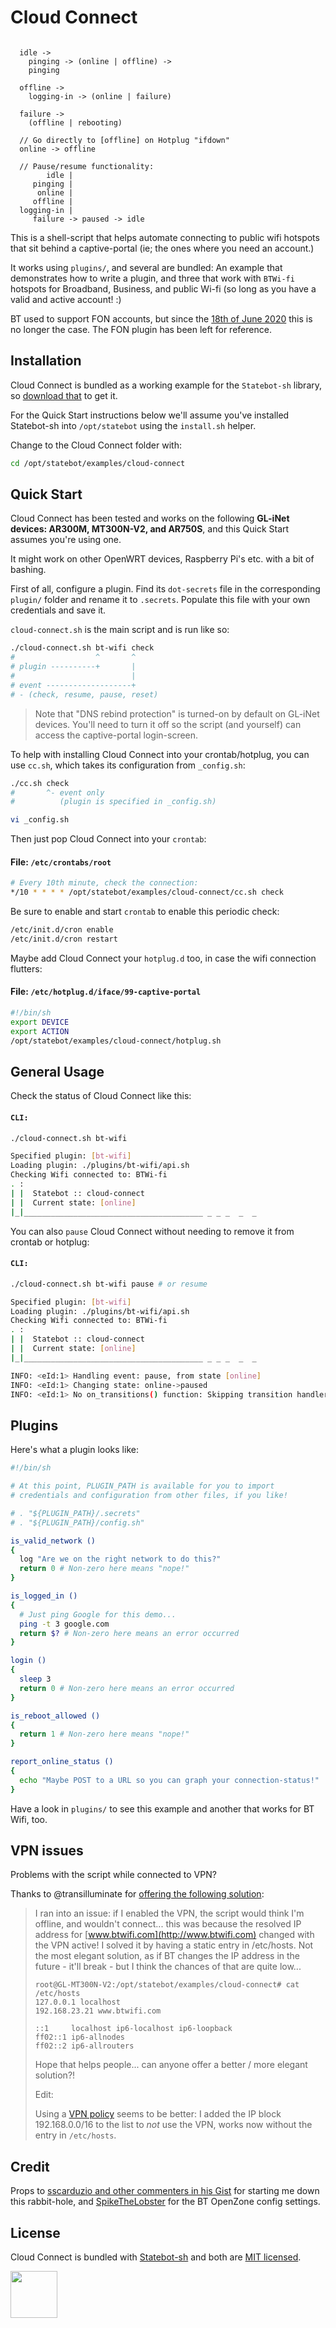 # Cloud Connect

```

  idle ->
    pinging -> (online | offline) ->
    pinging

  offline ->
    logging-in -> (online | failure)

  failure ->
    (offline | rebooting)

  // Go directly to [offline] on Hotplug "ifdown"
  online -> offline

  // Pause/resume functionality:
        idle |
     pinging |
      online |
     offline |
  logging-in |
     failure -> paused -> idle

```

This is a shell-script that helps automate connecting to public wifi hotspots that sit behind a captive-portal (ie; the ones where you need an account.)

It works using `plugins/`, and several are bundled: An example that demonstrates how to write a plugin, and three that work with `BTWi-fi` hotspots for Broadband, Business, and public Wi-fi (so long as you have a valid and active account! :)

BT used to support FON accounts, but since the [18th of June 2020](plugins/bt-wifi-with-fon/README.md) this is no longer the case. The FON plugin has been left for reference.

## Installation

Cloud Connect is bundled as a working example for the `Statebot-sh` library, so [download that](https://github.com/shuckster/statebot-sh#quick-start) to get it.

For the Quick Start instructions below we'll assume you've installed Statebot-sh into `/opt/statebot` using the `install.sh` helper.

Change to the Cloud Connect folder with:

```sh
cd /opt/statebot/examples/cloud-connect
```

## Quick Start

Cloud Connect has been tested and works on the following **GL-iNet devices: AR300M, MT300N-V2, and AR750S**, and this Quick Start assumes you're using one.

It might work on other OpenWRT devices, Raspberry Pi's etc. with a bit of bashing.

First of all, configure a plugin. Find its `dot-secrets` file in the corresponding `plugin/` folder and rename it to `.secrets`. Populate this file with your own credentials and save it.

`cloud-connect.sh` is the main script and is run like so:

```sh
./cloud-connect.sh bt-wifi check
#                  ^       ^
# plugin ----------+       |
#                          |
# event -------------------+
# - (check, resume, pause, reset)
```

> Note that "DNS rebind protection" is turned-on by default on GL-iNet devices. You'll need to turn it off so the script (and yourself) can access the captive-portal login-screen.

To help with installing Cloud Connect into your crontab/hotplug, you can use `cc.sh`, which takes its configuration from `_config.sh`:

```sh
./cc.sh check
#       ^- event only
#          (plugin is specified in _config.sh)

vi _config.sh
```

Then just pop Cloud Connect into your `crontab`:

#### File: `/etc/crontabs/root`

```sh
# Every 10th minute, check the connection:
*/10 * * * * /opt/statebot/examples/cloud-connect/cc.sh check
```

Be sure to enable and start `crontab` to enable this periodic check:

```sh
/etc/init.d/cron enable
/etc/init.d/cron restart
```

Maybe add Cloud Connect your `hotplug.d` too, in case the wifi connection flutters:

#### File: `/etc/hotplug.d/iface/99-captive-portal`

```sh
#!/bin/sh
export DEVICE
export ACTION
/opt/statebot/examples/cloud-connect/hotplug.sh
```

## General Usage

Check the status of Cloud Connect like this:

#### `CLI:`

```sh
./cloud-connect.sh bt-wifi

Specified plugin: [bt-wifi]
Loading plugin: ./plugins/bt-wifi/api.sh
Checking Wifi connected to: BTWi-fi
. :
| |  Statebot :: cloud-connect
| |  Current state: [online]
|_|________________________________________ _ _ _  _  _
```

You can also `pause` Cloud Connect without needing to remove it from crontab or hotplug:

#### `CLI:`

```sh
./cloud-connect.sh bt-wifi pause # or resume

Specified plugin: [bt-wifi]
Loading plugin: ./plugins/bt-wifi/api.sh
Checking Wifi connected to: BTWi-fi
. :
| |  Statebot :: cloud-connect
| |  Current state: [online]
|_|________________________________________ _ _ _  _  _

INFO: <eId:1> Handling event: pause, from state [online]
INFO: <eId:1> Changing state: online->paused
INFO: <eId:1> No on_transitions() function: Skipping transition handlers
```

## Plugins

Here's what a plugin looks like:

```sh
#!/bin/sh

# At this point, PLUGIN_PATH is available for you to import
# credentials and configuration from other files, if you like!

# . "${PLUGIN_PATH}/.secrets"
# . "${PLUGIN_PATH}/config.sh"

is_valid_network ()
{
  log "Are we on the right network to do this?"
  return 0 # Non-zero here means "nope!"
}

is_logged_in ()
{
  # Just ping Google for this demo...
  ping -t 3 google.com
  return $? # Non-zero here means an error occurred
}

login ()
{
  sleep 3
  return 0 # Non-zero here means an error occurred
}

is_reboot_allowed ()
{
  return 1 # Non-zero here means "nope!"
}

report_online_status ()
{
  echo "Maybe POST to a URL so you can graph your connection-status!"
}
```

Have a look in `plugins/` to see this example and another that works for BT Wifi, too.

## VPN issues

Problems with the script while connected to VPN?

Thanks to @transilluminate for [offering the following solution](https://gist.github.com/sscarduzio/05ed0b41d6234530d724?permalink_comment_id=4169528#gistcomment-4169528):

> I ran into an issue: if I enabled the VPN, the script would think I'm offline, and wouldn't connect... this was because the resolved IP address for [www.btwifi.com](http://www.btwifi.com) changed with the VPN active! I solved it by having a static entry in /etc/hosts. Not the most elegant solution, as if BT changes the IP address in the future - it'll break - but I think the chances of that are quite low...
> 
> ```
> root@GL-MT300N-V2:/opt/statebot/examples/cloud-connect# cat /etc/hosts
> 127.0.0.1 localhost
> 192.168.23.21 www.btwifi.com
> 
> ::1     localhost ip6-localhost ip6-loopback
> ff02::1 ip6-allnodes
> ff02::2 ip6-allrouters
> ```
> 
> Hope that helps people... can anyone offer a better / more elegant solution?!
> 
> Edit:
> 
> Using a [VPN policy](https://docs.gl-inet.com/en/3/tutorials/vpn_policies/) seems to be better: I added the IP block 192.168.0.0/16 to the list to _not_ use the VPN, works now without the entry in `/etc/hosts`.


## Credit

Props to [sscarduzio and other commenters in his Gist](https://gist.github.com/sscarduzio/05ed0b41d6234530d724) for starting me down this rabbit-hole, and [SpikeTheLobster](https://gist.github.com/sscarduzio/05ed0b41d6234530d724#gistcomment-3336485) for the BT OpenZone config settings.


## License

Cloud Connect is bundled with [Statebot-sh](https://github.com/shuckster/statebot-sh/) and both are [MIT licensed](https://github.com/shuckster/statebot-sh/blob/master/LICENSE).

<img src="../../logo-small.png" width="75" />
